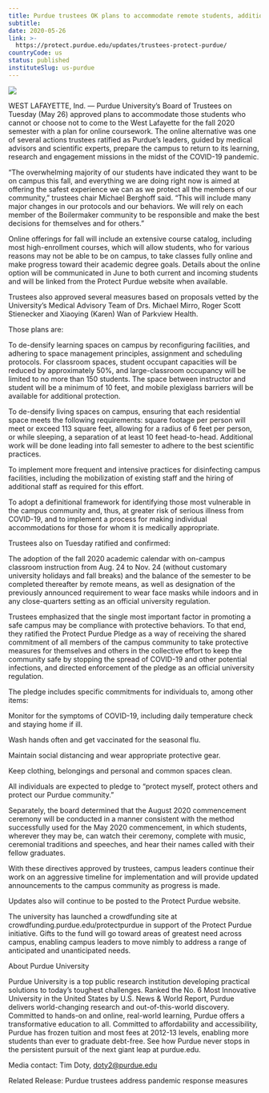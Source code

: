```yaml
---
title: Purdue trustees OK plans to accommodate remote students, additional measures for fall semester
subtitle: 
date: 2020-05-26
link: >-
  https://protect.purdue.edu/updates/trustees-protect-purdue/
countryCode: us
status: published
instituteSlug: us-purdue
---
```

![](https://coronavirus.purdue.edu/app/uploads/2020/04/cropped-purdue-signature-mark-full.png)

WEST LAFAYETTE, Ind. — Purdue University’s Board of Trustees on Tuesday (May 26) approved plans to accommodate those students who cannot or choose not to come to the West Lafayette for the fall 2020 semester with a plan for online coursework. The online alternative was one of several actions trustees ratified as Purdue’s leaders, guided by medical advisors and scientific experts, prepare the campus to return to its learning, research and engagement missions in the midst of the COVID-19 pandemic.

“The overwhelming majority of our students have indicated they want to be on campus this fall, and everything we are doing right now is aimed at offering the safest experience we can as we protect all the members of our community,” trustees chair Michael Berghoff said. “This will include many major changes in our protocols and our behaviors. We will rely on each member of the Boilermaker community to be responsible and make the best decisions for themselves and for others.”

Online offerings for fall will include an extensive course catalog, including most high-enrollment courses, which will allow students, who for various reasons may not be able to be on campus, to take classes fully online and make progress toward their academic degree goals. Details about the online option will be communicated in June to both current and incoming students and will be linked from the Protect Purdue website when available.

Trustees also approved several measures based on proposals vetted by the University’s Medical Advisory Team of Drs. Michael Mirro, Roger Scott Stienecker and Xiaoying (Karen) Wan of Parkview Health.

Those plans are:

To de-densify learning spaces on campus by reconfiguring facilities, and adhering to space management principles, assignment and scheduling protocols. For classroom spaces, student occupant capacities will be reduced by approximately 50%, and large-classroom occupancy will be limited to no more than 150 students. The space between instructor and student will be a minimum of 10 feet, and mobile plexiglass barriers will be available for additional protection.

To de-densify living spaces on campus, ensuring that each residential space meets the following requirements: square footage per person will meet or exceed 113 square feet, allowing for a radius of 6 feet per person, or while sleeping, a separation of at least 10 feet head-to-head. Additional work will be done leading into fall semester to adhere to the best scientific practices.

To implement more frequent and intensive practices for disinfecting campus facilities, including the mobilization of existing staff and the hiring of additional staff as required for this effort.

To adopt a definitional framework for identifying those most vulnerable in the campus community and, thus, at greater risk of serious illness from COVID-19, and to implement a process for making individual accommodations for those for whom it is medically appropriate.

Trustees also on Tuesday ratified and confirmed:

The adoption of the fall 2020 academic calendar with on-campus classroom instruction from Aug. 24 to Nov. 24 (without customary university holidays and fall breaks) and the balance of the semester to be completed thereafter by remote means, as well as designation of the previously announced requirement to wear face masks while indoors and in any close-quarters setting as an official university regulation.

Trustees emphasized that the single most important factor in promoting a safe campus may be compliance with protective behaviors. To that end, they ratified the Protect Purdue Pledge as a way of receiving the shared commitment of all members of the campus community to take protective measures for themselves and others in the collective effort to keep the community safe by stopping the spread of COVID-19 and other potential infections, and directed enforcement of the pledge as an official university regulation.

The pledge includes specific commitments for individuals to, among other items:

Monitor for the symptoms of COVID-19, including daily temperature check and staying home if ill.

Wash hands often and get vaccinated for the seasonal flu.

Maintain social distancing and wear appropriate protective gear.

Keep clothing, belongings and personal and common spaces clean.

All individuals are expected to pledge to “protect myself, protect others and protect our Purdue community.”

Separately, the board determined that the August 2020 commencement ceremony will be conducted in a manner consistent with the method successfully used for the May 2020 commencement, in which students, wherever they may be, can watch their ceremony, complete with music, ceremonial traditions and speeches, and hear their names called with their fellow graduates.

With these directives approved by trustees, campus leaders continue their work on an aggressive timeline for implementation and will provide updated announcements to the campus community as progress is made.

Updates also will continue to be posted to the Protect Purdue website.

The university has launched a crowdfunding site at crowdfunding.purdue.edu/protectpurdue in support of the Protect Purdue initiative. Gifts to the fund will go toward areas of greatest need across campus, enabling campus leaders to move nimbly to address a range of anticipated and unanticipated needs.

About Purdue University

Purdue University is a top public research institution developing practical solutions to today’s toughest challenges. Ranked the No. 6 Most Innovative University in the United States by U.S. News & World Report, Purdue delivers world-changing research and out-of-this-world discovery. Committed to hands-on and online, real-world learning, Purdue offers a transformative education to all. Committed to affordability and accessibility, Purdue has frozen tuition and most fees at 2012-13 levels, enabling more students than ever to graduate debt-free. See how Purdue never stops in the persistent pursuit of the next giant leap at purdue.edu.

Media contact: Tim Doty, doty2@purdue.edu

Related Release: Purdue trustees address pandemic response measures